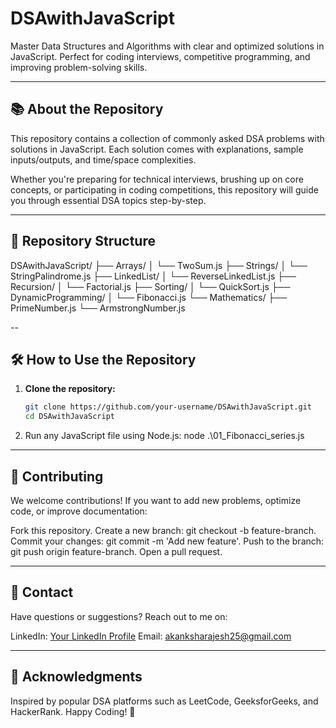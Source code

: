 # DSAwithJavaScript  
Master Data Structures and Algorithms with clear and optimized solutions in JavaScript. Perfect for coding interviews, competitive programming, and improving problem-solving skills.

---

## 📚 **About the Repository**  
This repository contains a collection of commonly asked DSA problems with solutions in JavaScript. Each solution comes with explanations, sample inputs/outputs, and time/space complexities.  

Whether you're preparing for technical interviews, brushing up on core concepts, or participating in coding competitions, this repository will guide you through essential DSA topics step-by-step.  

---

## 📂 **Repository Structure** 

DSAwithJavaScript/ 
├── Arrays/
│   └── TwoSum.js
├── Strings/
│   └── StringPalindrome.js
├── LinkedList/
│   └── ReverseLinkedList.js
├── Recursion/
│   └── Factorial.js
├── Sorting/
│   └── QuickSort.js
├── DynamicProgramming/
│   └── Fibonacci.js
└── Mathematics/
    ├── PrimeNumber.js
    └── ArmstrongNumber.js
   

--

## 🛠️ **How to Use the Repository**  
1. **Clone the repository:**  
   ```bash
   git clone https://github.com/your-username/DSAwithJavaScript.git
   cd DSAwithJavaScript
2. Run any JavaScript file using Node.js:
   node .\01_Fibonacci_series.js

---

## 🤝 Contributing
We welcome contributions! If you want to add new problems, optimize code, or improve documentation:

Fork this repository.
Create a new branch: git checkout -b feature-branch.
Commit your changes: git commit -m 'Add new feature'.
Push to the branch: git push origin feature-branch.
Open a pull request.

---

## 📧 Contact
Have questions or suggestions? Reach out to me on:

LinkedIn: [Your LinkedIn Profile](https://www.linkedin.com/in/akanksha-vish/)
Email: akanksharajesh25@gmail.com

---

## 🎯 Acknowledgments
Inspired by popular DSA platforms such as LeetCode, GeeksforGeeks, and HackerRank.
Happy Coding! 🚀
